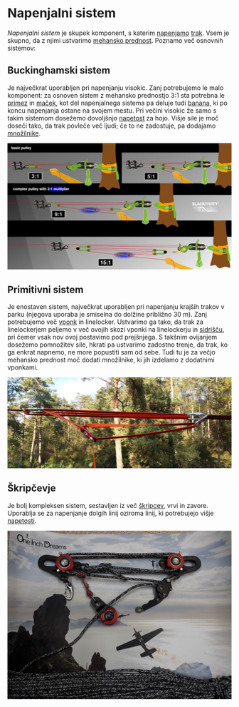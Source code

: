 # Napenjalni sistem

_Napenjalni sistem_ je skupek komponent, s katerim [napenjamo](/napenjanje)
[trak](/trak). Vsem je skupno, da z njimi ustvarimo
[mehansko prednost](/mehanska-prednost). Poznamo več osnovnih sistemov:

## Buckinghamski sistem

Je največkrat uporabljen pri napenjanju visokic. Zanj potrebujemo le malo
komponent: za osnoven sistem z mehansko prednostjo 3:1 sta potrebna le
[primez](/primez) in [maček](/macek), kot del napenjalnega sistema pa deluje
tudi [banana](/banana), ki po koncu napenjanja ostane na svojem mestu. Pri
večini visokic že samo s takim sistemom dosežemo dovoljšnjo
[napetost](/napetost) za hojo. Višje sile je moč doseči tako, da trak povleče
več ljudi; če to ne zadostuje, pa dodajamo [množilnike](/mnozilnik).

![Hangover](images/buckingham.jpg)

## Primitivni sistem

Je enostaven sistem, največkrat uporabljen pri napenjanju krajših trakov v parku
(njegova uporaba je smiselna do dolžine približno 30 m). Zanj potrebujemo več
[vponk](/vponka) in linelocker. Ustvarimo ga tako, da trak za linelockerjem
peljemo v več ovojih skozi vponki na linelockerju in [sidrišču](/sidrisce), pri
čemer vsak nov ovoj postavimo pod prejšnjega. S takšnim ovijanjem dosežemo
pomnožitev sile, hkrati pa ustvarimo zadostno trenje, da trak, ko ga enkrat
napnemo, ne more popustiti sam od sebe. Tudi tu je za večjo mehansko prednost
moč dodati množilnike, ki jih izdelamo z dodatnimi vponkami.

![Primitivni sistem 5:1 z množilnikom 3:1](images/primitiv.jpg)

## Škripčevje

Je bolj kompleksen sistem, sestavljen iz več [škripcev](/skripec), vrvi in
zavore. Uporablja se za napenjanje dolgih linij oziroma linij, ki potrebujejo
višje [napetosti](/napetost).

![Škripec](images/skripec.jpg)
